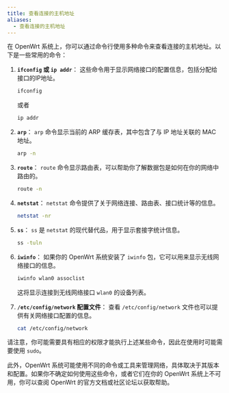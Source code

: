 ```yaml
---
title: 查看连接的主机地址
aliases:
  - 查看连接的主机地址
---
```

在 OpenWrt 系统上，你可以通过命令行使用多种命令来查看连接的主机地址。以下是一些常用的命令：

1. **`ifconfig` 或 `ip addr`**：
   这些命令用于显示网络接口的配置信息，包括分配给接口的IP地址。

   ```sh
   ifconfig
   ```
   或者
   ```sh
   ip addr
   ```

2. **`arp`**：
   `arp` 命令显示当前的 ARP 缓存表，其中包含了与 IP 地址关联的 MAC 地址。

   ```sh
   arp -n
   ```

3. **`route`**：
   `route` 命令显示路由表，可以帮助你了解数据包是如何在你的网络中路由的。

   ```sh
   route -n
   ```

4. **`netstat`**：
   `netstat` 命令提供了关于网络连接、路由表、接口统计等的信息。

   ```sh
   netstat -nr
   ```

5. **`ss`**：
   `ss` 是 `netstat` 的现代替代品，用于显示套接字统计信息。

   ```sh
   ss -tuln
   ```

6. **`iwinfo`**：
   如果你的 OpenWrt 系统安装了 `iwinfo` 包，它可以用来显示无线网络接口的信息。

   ```sh
   iwinfo wlan0 assoclist
   ```

   这将显示连接到无线网络接口 `wlan0` 的设备列表。

7. **`/etc/config/network` 配置文件**：
   查看 `/etc/config/network` 文件也可以提供有关网络接口配置的信息。

   ```sh
   cat /etc/config/network
   ```

请注意，你可能需要具有相应的权限才能执行上述某些命令，因此在使用时可能需要使用 `sudo`。

此外，OpenWrt 系统可能使用不同的命令或工具来管理网络，具体取决于其版本和配置。如果你不确定如何使用这些命令，或者它们在你的 OpenWrt 系统上不可用，你可以查阅 OpenWrt 的官方文档或社区论坛以获取帮助。
